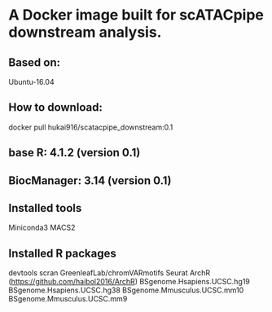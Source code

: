# A Docker image built for scATACpipe downstream analysis.
## Based on:
Ubuntu-16.04
## How to download:
docker pull hukai916/scatacpipe_downstream:0.1
## base R: 4.1.2 (version 0.1)
## BiocManager: 3.14 (version 0.1)
## Installed tools
Miniconda3
MACS2
## Installed R packages
devtools
scran
GreenleafLab/chromVARmotifs
Seurat
ArchR (https://github.com/haibol2016/ArchR)
BSgenome.Hsapiens.UCSC.hg19
BSgenome.Hsapiens.UCSC.hg38
BSgenome.Mmusculus.UCSC.mm10
BSgenome.Mmusculus.UCSC.mm9
